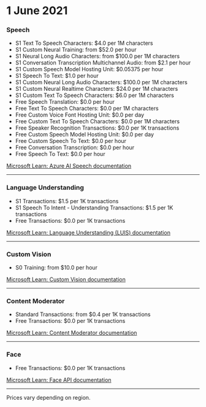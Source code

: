 # 1 June 2021

### Speech

- S1 Text To Speech Characters: $4.0 per 1M characters
- S1 Custom Neural Training: from $52.0 per hour
- S1 Neural Long Audio Characters: from $100.0 per 1M characters
- S1 Conversation Transcription Multichannel Audio: from $2.1 per hour
- S1 Custom Speech Model Hosting Unit: $0.05375 per hour
- S1 Speech To Text: $1.0 per hour
- S1 Custom Neural Long Audio Characters: $100.0 per 1M characters
- S1 Custom Neural Realtime Characters: $24.0 per 1M characters
- S1 Custom Text To Speech Characters: $6.0 per 1M characters
- Free Speech Translation: $0.0 per hour
- Free Text To Speech Characters: $0.0 per 1M characters
- Free Custom Voice Font Hosting Unit: $0.0 per day
- Free Custom Text To Speech Characters: $0.0 per 1M characters
- Free Speaker Recognition Transactions: $0.0 per 1K transactions
- Free Custom Speech Model Hosting Unit: $0.0 per day
- Free Custom Speech To Text: $0.0 per hour
- Free Conversation Transcription: $0.0 per hour
- Free Speech To Text: $0.0 per hour

[Microsoft Learn: Azure AI Speech documentation](https://learn.microsoft.com/en-us/azure/ai-services/speech-service/)

---

### Language Understanding

- S1 Transactions: $1.5 per 1K transactions
- S1 Speech To Intent - Understanding Transactions: $1.5 per 1K transactions
- Free Transactions: $0.0 per 1K transactions

[Microsoft Learn: Language Understanding (LUIS) documentation](https://learn.microsoft.com/en-us/azure/ai-services/luis/)

---

### Custom Vision

- S0 Training: from $10.0 per hour

[Microsoft Learn: Custom Vision documentation](https://learn.microsoft.com/en-us/azure/ai-services/custom-vision-service/)

---

### Content Moderator

- Standard Transactions: from $0.4 per 1K transactions
- Free Transactions: $0.0 per 1K transactions

[Microsoft Learn: Content Moderator documentation](https://learn.microsoft.com/en-us/azure/ai-services/content-moderator/)

---

### Face

- Free Transactions: $0.0 per 1K transactions

[Microsoft Learn: Face API documentation](https://learn.microsoft.com/en-us/azure/ai-services/computer-vision/overview-identity)

---

Prices vary depending on region.